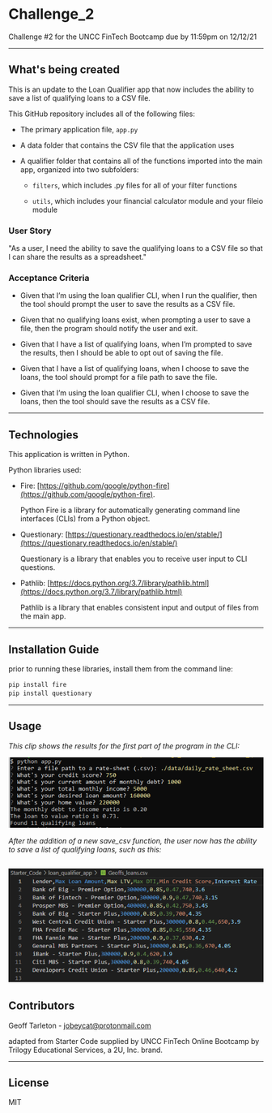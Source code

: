 # Challenge_2
Challenge #2 for the UNCC FinTech Bootcamp due by 11:59pm on 12/12/21

---

## What's being created
This is an update to the Loan Qualifier app that now includes the ability to save a list of qualifying loans to a CSV file. 

This GitHub repository includes all of the following files:

- The primary application file, `app.py`

- A data folder that contains the CSV file that the application uses

- A qualifier folder that contains all of the functions imported into the main app, organized into two subfolders:

  - `filters`, which includes .py files for all of your filter functions

  - `utils`, which includes your financial calculator module and your fileio module


### User Story
"As a user, I need the ability to save the qualifying loans to a CSV file so that I can share the results as a spreadsheet."

### Acceptance Criteria
  - Given that I’m using the loan qualifier CLI, when I run the qualifier, then the tool should prompt the user to save the results as a CSV file.

  - Given that no qualifying loans exist, when prompting a user to save a file, then the program should notify the user and exit.

  - Given that I have a list of qualifying loans, when I’m prompted to save the results, then I should be able to opt out of saving the file.

  - Given that I have a list of qualifying loans, when I choose to save the loans, the tool should prompt for a file path to save the file.

  - Given that I’m using the loan qualifier CLI, when I choose to save the loans, then the tool should save the results as a CSV file.

---


## Technologies

This application is written in Python.

Python libraries used:

  - Fire: [https://github.com/google/python-fire](https://github.com/google/python-fire).

    Python Fire is a library for automatically generating command line interfaces (CLIs) from a Python object.

  - Questionary: [https://questionary.readthedocs.io/en/stable/](https://questionary.readthedocs.io/en/stable/)

    Questionary is a library that enables you to receive user input to CLI questions.

  - Pathlib: [https://docs.python.org/3.7/library/pathlib.html](https://docs.python.org/3.7/library/pathlib.html)

    Pathlib is a library that enables consistent input and output of files from the main app.


---

## Installation Guide

prior to running these libraries, install them from the command line:
```python
pip install fire
pip install questionary
```

---

## Usage


*This clip shows the results for the first part of the program in the CLI:*

![Sample of first part of program execution](https://github.com/blandwhite/Challenge_2/blob/main/images/01_results_of_execution_part_1.PNG)



*After the addition of a new save_csv function, the user now has the ability to save a list of qualifying loans, such as this:*

![Saved loans](https://github.com/blandwhite/Challenge_2/blob/main/images/02_saved_loans.png)
---

## Contributors

Geoff Tarleton - jobeycat@protonmail.com

adapted from Starter Code supplied by UNCC FinTech Online Bootcamp by Trilogy Educational Services, a 2U, Inc. brand.

---

## License

MIT
